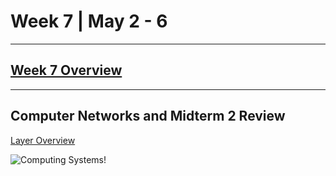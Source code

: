 # Week 7 | May 2 - 6
---
## [Week 7 Overview](https://seattleu.instructure.com/courses/1602598/pages/week-7-synopsis)
---
## Computer Networks and Midterm  2 Review

[Layer Overview](pages/layer.md) <br>

![Computing Systems!](https://www.ionos.ca/digitalguide/fileadmin/DigitalGuide/Teaser/osi-datenstrom-t.jpg)
